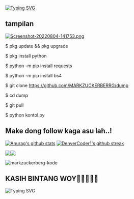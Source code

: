 [![Typing SVG](https://readme-typing-svg.herokuapp.com?font=Koulen&size=25&duration=5000&color=light&center=true&vCenter=true&multiline=true&width=600&lines=Selamat+Datang+Digithub+MarkZuckerberg+Jangan+Lupa+Follow)](https://git.io/typing-svg)

## tampilan
[![Screenshot-20220804-141753.png](https://i.postimg.cc/HjGn9LhS/Screenshot-20220804-141753.png)](https://postimg.cc/dZBJqJvd)



$ pkg update && pkg upgrade

$ pkg install python

$ python -m pip install requests

$ python -m pip install bs4

$ git clone https://github.com/MARKZUCKERBERRG/dump

$ cd dump

$ git pull

$ python kontol.py
## Make dong follow kaga asu lah..!
[![Anurag's github stats](https://github-readme-stats.vercel.app/api?username=Naereen&theme=blue-green)](https://github.com/anuraghazra/github-readme-stats)
[![DenverCoder1's github streak](https://github-readme-streak-stats.herokuapp.com/?user=Naereen&theme=blue-green)](https://github.com/DenverCoder1/github-readme-streak-stats)

[![](https://img.shields.io/badge/Whatsapp-CHAT-red?logo=Whatsapp&logoColor=Brightgreen&labelColor=white)](https://wa.me/+6285772148224?text=Asalamualaikum+kak+Asep+ganteng)[![](https://img.shields.io/badge/Telegram-blue?logo=Telegram&logoColor=red&labelColor=white)](https://t.me/ASEPYUSUP)
<p align="left"> <img src="https://komarev.com/ghpvc/?username=markzuckerberg-kode&label=Profile%20views&color=0e75b6&style=flat" alt="markzuckerberg-kode" /> </p>

## KASIH BINTANG WOY🌟🌟🌟🌟🌟
![Typing SVG](https://readme-typing-svg.herokuapp.com?lines=Selamat+Bersenang-senang....!+)
